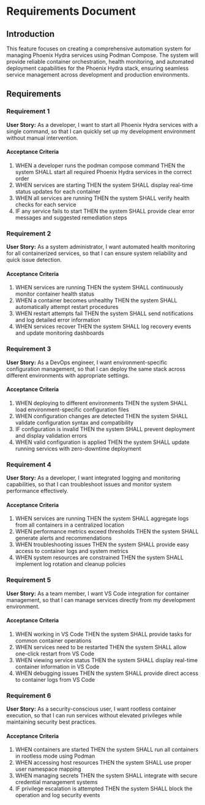 # Requirements Document

## Introduction

This feature focuses on creating a comprehensive automation system for managing Phoenix Hydra services using Podman Compose. The system will provide reliable container orchestration, health monitoring, and automated deployment capabilities for the Phoenix Hydra stack, ensuring seamless service management across development and production environments.

## Requirements

### Requirement 1

**User Story:** As a developer, I want to start all Phoenix Hydra services with a single command, so that I can quickly set up my development environment without manual intervention.

#### Acceptance Criteria

1. WHEN a developer runs the podman compose command THEN the system SHALL start all required Phoenix Hydra services in the correct order
2. WHEN services are starting THEN the system SHALL display real-time status updates for each container
3. WHEN all services are running THEN the system SHALL verify health checks for each service
4. IF any service fails to start THEN the system SHALL provide clear error messages and suggested remediation steps

### Requirement 2

**User Story:** As a system administrator, I want automated health monitoring for all containerized services, so that I can ensure system reliability and quick issue detection.

#### Acceptance Criteria

1. WHEN services are running THEN the system SHALL continuously monitor container health status
2. WHEN a container becomes unhealthy THEN the system SHALL automatically attempt restart procedures
3. WHEN restart attempts fail THEN the system SHALL send notifications and log detailed error information
4. WHEN services recover THEN the system SHALL log recovery events and update monitoring dashboards

### Requirement 3

**User Story:** As a DevOps engineer, I want environment-specific configuration management, so that I can deploy the same stack across different environments with appropriate settings.

#### Acceptance Criteria

1. WHEN deploying to different environments THEN the system SHALL load environment-specific configuration files
2. WHEN configuration changes are detected THEN the system SHALL validate configuration syntax and compatibility
3. IF configuration is invalid THEN the system SHALL prevent deployment and display validation errors
4. WHEN valid configuration is applied THEN the system SHALL update running services with zero-downtime deployment

### Requirement 4

**User Story:** As a developer, I want integrated logging and monitoring capabilities, so that I can troubleshoot issues and monitor system performance effectively.

#### Acceptance Criteria

1. WHEN services are running THEN the system SHALL aggregate logs from all containers in a centralized location
2. WHEN performance metrics exceed thresholds THEN the system SHALL generate alerts and recommendations
3. WHEN troubleshooting issues THEN the system SHALL provide easy access to container logs and system metrics
4. WHEN system resources are constrained THEN the system SHALL implement log rotation and cleanup policies

### Requirement 5

**User Story:** As a team member, I want VS Code integration for container management, so that I can manage services directly from my development environment.

#### Acceptance Criteria

1. WHEN working in VS Code THEN the system SHALL provide tasks for common container operations
2. WHEN services need to be restarted THEN the system SHALL allow one-click restart from VS Code
3. WHEN viewing service status THEN the system SHALL display real-time container information in VS Code
4. WHEN debugging issues THEN the system SHALL provide direct access to container logs from VS Code

### Requirement 6

**User Story:** As a security-conscious user, I want rootless container execution, so that I can run services without elevated privileges while maintaining security best practices.

#### Acceptance Criteria

1. WHEN containers are started THEN the system SHALL run all containers in rootless mode using Podman
2. WHEN accessing host resources THEN the system SHALL use proper user namespace mapping
3. WHEN managing secrets THEN the system SHALL integrate with secure credential management systems
4. IF privilege escalation is attempted THEN the system SHALL block the operation and log security events
